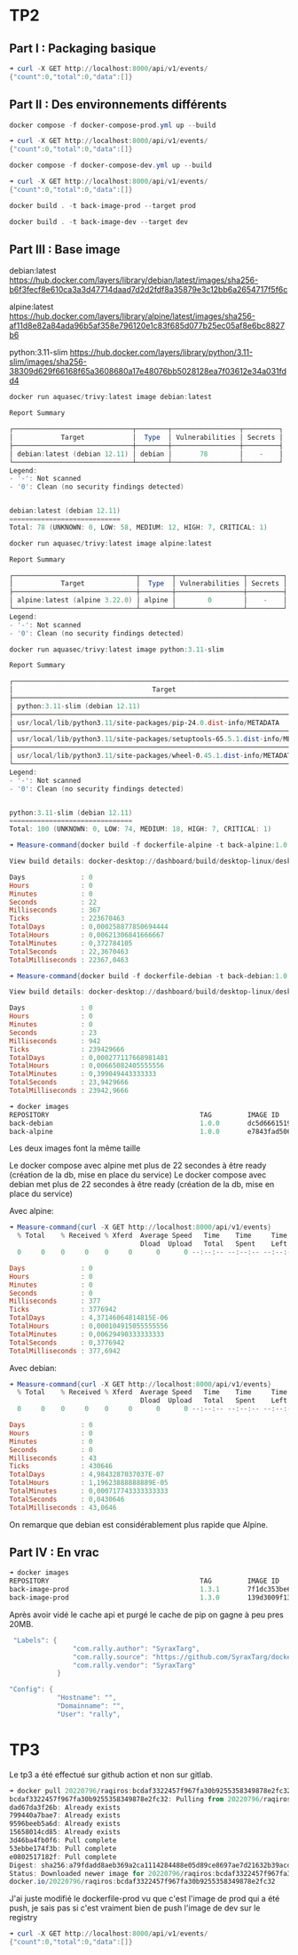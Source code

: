 # TP2

## Part I : Packaging basique

```powershell
➜ curl -X GET http://localhost:8000/api/v1/events/
{"count":0,"total":0,"data":[]}
```

## Part II : Des environnements différents

```powershell
docker compose -f docker-compose-prod.yml up --build
```

```powershell
➜ curl -X GET http://localhost:8000/api/v1/events/
{"count":0,"total":0,"data":[]}
```

```powershell
docker compose -f docker-compose-dev.yml up --build
```

```powershell
➜ curl -X GET http://localhost:8000/api/v1/events/
{"count":0,"total":0,"data":[]}
```


```powershell
docker build . -t back-image-prod --target prod
```

```powershell
docker build . -t back-image-dev --target dev
```

## Part III : Base image

debian:latest https://hub.docker.com/layers/library/debian/latest/images/sha256-b6f3fecf8e610ca3a3d47714daad7d2d2fdf8a35879e3c12bb6a2654717f5f6c

alpine:latest https://hub.docker.com/layers/library/alpine/latest/images/sha256-af11d8e82a84ada96b5af358e796120e1c83f685d077b25ec05af8e6bc8827b6

python:3.11-slim https://hub.docker.com/layers/library/python/3.11-slim/images/sha256-38309d629f66168f65a3608680a17e48076bb5028128ea7f03612e34a031fdd4


```powershell
docker run aquasec/trivy:latest image debian:latest
```

```powershell
Report Summary

┌──────────────────────────────┬────────┬─────────────────┬─────────┐
│            Target            │  Type  │ Vulnerabilities │ Secrets │
├──────────────────────────────┼────────┼─────────────────┼─────────┤
│ debian:latest (debian 12.11) │ debian │       78        │    -    │
└──────────────────────────────┴────────┴─────────────────┴─────────┘
Legend:
- '-': Not scanned
- '0': Clean (no security findings detected)


debian:latest (debian 12.11)
============================
Total: 78 (UNKNOWN: 0, LOW: 58, MEDIUM: 12, HIGH: 7, CRITICAL: 1)

```


```powershell
docker run aquasec/trivy:latest image alpine:latest
```

```powershell
Report Summary

┌───────────────────────────────┬────────┬─────────────────┬─────────┐
│            Target             │  Type  │ Vulnerabilities │ Secrets │
├───────────────────────────────┼────────┼─────────────────┼─────────┤
│ alpine:latest (alpine 3.22.0) │ alpine │        0        │    -    │
└───────────────────────────────┴────────┴─────────────────┴─────────┘
Legend:
- '-': Not scanned
- '0': Clean (no security findings detected)

```

```powershell
docker run aquasec/trivy:latest image python:3.11-slim
```

```powershell
Report Summary

┌─────────────────────────────────────────────────────────────────────────────┬────────────┬─────────────────┬─────────┐
│                                   Target                                    │    Type    │ Vulnerabilities │ Secrets │
├─────────────────────────────────────────────────────────────────────────────┼────────────┼─────────────────┼─────────┤
│ python:3.11-slim (debian 12.11)                                             │   debian   │       100       │    -    │
├─────────────────────────────────────────────────────────────────────────────┼────────────┼─────────────────┼─────────┤
│ usr/local/lib/python3.11/site-packages/pip-24.0.dist-info/METADATA          │ python-pkg │        0        │    -    │
├─────────────────────────────────────────────────────────────────────────────┼────────────┼─────────────────┼─────────┤
│ usr/local/lib/python3.11/site-packages/setuptools-65.5.1.dist-info/METADATA │ python-pkg │        2        │    -    │
├─────────────────────────────────────────────────────────────────────────────┼────────────┼─────────────────┼─────────┤
│ usr/local/lib/python3.11/site-packages/wheel-0.45.1.dist-info/METADATA      │ python-pkg │        0        │    -    │
└─────────────────────────────────────────────────────────────────────────────┴────────────┴─────────────────┴─────────┘
Legend:
- '-': Not scanned
- '0': Clean (no security findings detected)


python:3.11-slim (debian 12.11)
===============================
Total: 100 (UNKNOWN: 0, LOW: 74, MEDIUM: 18, HIGH: 7, CRITICAL: 1)
```

```powershell
➜ Measure-command{docker build -f dockerfile-alpine -t back-alpine:1.0.0 . }

View build details: docker-desktop://dashboard/build/desktop-linux/desktop-linux/yyrnaq88h2qkltgzd42exvmv6

Days              : 0
Hours             : 0
Minutes           : 0
Seconds           : 22
Milliseconds      : 367
Ticks             : 223670463
TotalDays         : 0,000258877850694444
TotalHours        : 0,00621306841666667
TotalMinutes      : 0,372784105
TotalSeconds      : 22,3670463
TotalMilliseconds : 22367,0463
```

```powershell
➜ Measure-command{docker build -f dockerfile-debian -t back-debian:1.0.0 . }

View build details: docker-desktop://dashboard/build/desktop-linux/desktop-linux/we8jvqr4z08uvh8csv5vhvew5

Days              : 0
Hours             : 0
Minutes           : 0
Seconds           : 23
Milliseconds      : 942
Ticks             : 239429666
TotalDays         : 0,000277117668981481
TotalHours        : 0,00665082405555556
TotalMinutes      : 0,399049443333333
TotalSeconds      : 23,9429666
TotalMilliseconds : 23942,9666
```

```powershell
➜ docker images
REPOSITORY                                      TAG         IMAGE ID       CREATED              SIZE
back-debian                                     1.0.0       dc5d66615190   28 seconds ago       262MB
back-alpine                                     1.0.0       e7843fad5065   About a minute ago   262MB
```

Les deux images font la même taille

Le docker compose avec alpine met plus de 22 secondes à être ready (création de la db, mise en place du service)
Le docker compose avec debian met plus de 22 secondes à être ready (création de la db, mise en place du service)

Avec alpine:

```powershell
➜ Measure-command{curl -X GET http://localhost:8000/api/v1/events}
  % Total    % Received % Xferd  Average Speed   Time    Time     Time  Current
                                 Dload  Upload   Total   Spent    Left  Speed
  0     0    0     0    0     0      0      0 --:--:-- --:--:-- --:--:--     0

Days              : 0
Hours             : 0
Minutes           : 0
Seconds           : 0
Milliseconds      : 377
Ticks             : 3776942
TotalDays         : 4,37146064814815E-06
TotalHours        : 0,000104915055555556
TotalMinutes      : 0,00629490333333333
TotalSeconds      : 0,3776942
TotalMilliseconds : 377,6942
```

Avec debian:

```powershell
➜ Measure-command{curl -X GET http://localhost:8000/api/v1/events}
  % Total    % Received % Xferd  Average Speed   Time    Time     Time  Current
                                 Dload  Upload   Total   Spent    Left  Speed
  0     0    0     0    0     0      0      0 --:--:-- --:--:-- --:--:--     0

Days              : 0
Hours             : 0
Minutes           : 0
Seconds           : 0
Milliseconds      : 43
Ticks             : 430646
TotalDays         : 4,9843287037037E-07
TotalHours        : 1,19623888888889E-05
TotalMinutes      : 0,000717743333333333
TotalSeconds      : 0,0430646
TotalMilliseconds : 43,0646

```

On remarque que debian est considérablement plus rapide que Alpine.

## Part IV : En vrac

```powershell
➜ docker images
REPOSITORY                                      TAG         IMAGE ID       CREATED          SIZE
back-image-prod                                 1.3.1       7f1dc353be64   12 seconds ago   241MB
back-image-prod                                 1.3.0       139d3009f13f   2 minutes ago    262MB
```

Après avoir vidé le cache api et purgé le cache de pip on gagne à peu pres 20MB.

```powershell
 "Labels": {
                "com.rally.author": "SyraxTarg",
                "com.rally.source": "https://github.com/SyraxTarg/docker-avance-tp2",
                "com.rally.vendor": "SyraxTarg"
            }
```

```powershell
"Config": {
            "Hostname": "",
            "Domainname": "",
            "User": "rally",
```


# TP3

Le tp3 a été effectué sur github action et non sur gitlab.

```powershell
➜ docker pull 20220796/raqiros:bcdaf3322457f967fa30b9255358349878e2fc32
bcdaf3322457f967fa30b9255358349878e2fc32: Pulling from 20220796/raqiros
dad67da3f26b: Already exists
799440a7bae7: Already exists
9596beeb5a6d: Already exists
15658014cd85: Already exists
3d46ba4fb0f6: Pull complete
53ebbe174f3b: Pull complete
e0802517182f: Pull complete
Digest: sha256:a79fdadd8aeb369a2ca1114284488e05d89ce8697ae7d21632b39acdfdb54097
Status: Downloaded newer image for 20220796/raqiros:bcdaf3322457f967fa30b9255358349878e2fc32
docker.io/20220796/raqiros:bcdaf3322457f967fa30b9255358349878e2fc32

```

J'ai juste modifié le dockerfile-prod vu que c'est l'image de prod qui a été push, je sais pas si c'est vraiment bien de push l'image de dev sur le registry
```powershell
➜ curl -X GET http://localhost:8000/api/v1/events/
{"count":0,"total":0,"data":[]}
```